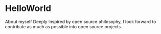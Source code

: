 # HelloWorld
About myself
Deeply Inspired by open source philosophy, I look forward to contribute as much as possible into open source projects.

